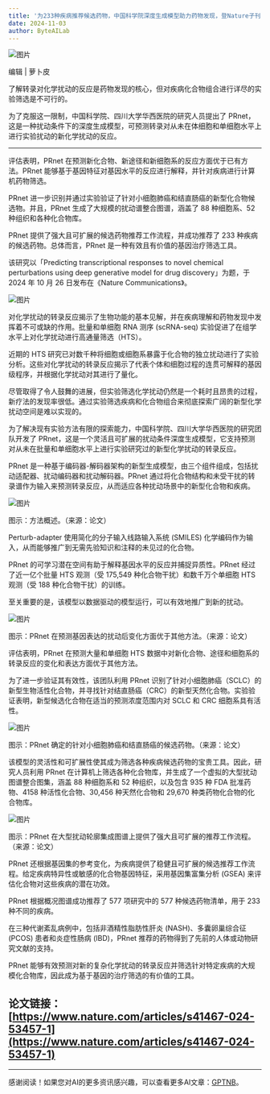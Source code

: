 ```yaml
---
title: '为233种疾病推荐候选药物，中国科学院深度生成模型助力药物发现，登Nature子刊'
date: 2024-11-03
author: ByteAILab
---
```


<img src="https://mmbiz.qpic.cn/mmbiz_png/XLCp9HBkwLnDT20rmgXplrKvOhzh1jicAC0XltRzDmtlEsY7LVpZswnT8Dn3tA0dQMt5asJjpJkpovK8cERK72w/640?wx_fmt=png&amp;from=appmsg" alt="图片"/>

编辑 | 萝卜皮

了解转录对化学扰动的反应是药物发现的核心，但对疾病化合物组合进行详尽的实验筛选是不可行的。

为了克服这一限制，中国科学院、四川大学华西医院的研究人员提出了 PRnet，这是一种扰动条件下的深度生成模型，可预测转录对从未在体细胞和单细胞水平上进行实验扰动的新化学扰动的反应。

---


评估表明，PRnet 在预测新化合物、新途径和新细胞系的反应方面优于已有方法。PRnet 能够基于基因特征对基因水平的反应进行解释，并针对疾病进行计算机药物筛选。

PRnet 进一步识别并通过实验验证了针对小细胞肺癌和结直肠癌的新型化合物候选物。并且，PRnet 生成了大规模的扰动谱整合图谱，涵盖了 88 种细胞系、52 种组织和各种化合物库。

PRnet 提供了强大且可扩展的候选药物推荐工作流程，并成功推荐了 233 种疾病的候选药物。总体而言，PRnet 是一种有效且有价值的基因治疗筛选工具。

该研究以「Predicting transcriptional responses to novel chemical perturbations using deep generative model for drug discovery」为题，于 2024 年 10 月 26 日发布在《Nature Communications》。

<img src="https://mmbiz.qpic.cn/mmbiz_png/XLCp9HBkwLnDT20rmgXplrKvOhzh1jicAVSInSw01iaKNrgcWPaX6Y3XfH8fFdGf0eWMiaBkhk8kSGdZFicY6xcyicA/640?wx_fmt=png&amp;from=appmsg" alt="图片"/>

对化学扰动的转录反应揭示了生物功能的基本见解，并在疾病理解和药物发现中发挥着不可或缺的作用。批量和单细胞 RNA 测序 (scRNA-seq) 实验促进了在组学水平上对化学扰动进行高通量筛选（HTS）。

近期的 HTS 研究已对数千种将细胞或细胞系暴露于化合物的独立扰动进行了实验分析。这些对化学扰动的转录反应揭示了代表个体和细胞过程的连贯可解释的基因级程序，并根据化学扰动对其进行了量化。

尽管取得了令人鼓舞的进展，但实验筛选化学扰动仍然是一个耗时且昂贵的过程，新疗法的发现率很低。通过实验筛选疾病和化合物组合来彻底探索广阔的新型化学扰动空间是难以实现的。

为了解决现有实验方法有限的探索能力，中国科学院、四川大学华西医院的研究团队开发了 PRnet，这是一个灵活且可扩展的扰动条件深度生成模型，它支持预测对从未在批量和单细胞水平上进行实验研究过的新型化学扰动的转录反应。

PRnet 是一种基于编码器-解码器架构的新型生成模型，由三个组件组成，包括扰动适配器、扰动编码器和扰动解码器。PRnet 通过将化合物结构和未受干扰的转录谱作为输入来预测转录反应，从而适应各种扰动场景中的新型化合物和疾病。

<img src="https://mmbiz.qpic.cn/mmbiz_png/XLCp9HBkwLnDT20rmgXplrKvOhzh1jicADlWwUXemiakZxHByqo6xYL1cpRicpAFrS6Kygqd4cub8MNrribocRz7jA/640?wx_fmt=png&amp;from=appmsg" alt="图片"/>

图示：方法概述。（来源：论文）

Perturb-adapter 使用简化的分子输入线路输入系统 (SMILES) 化学编码作为输入，从而能够推广到无需先验知识和注释的未见过的化合物。

PRnet 的可学习潜在空间有助于解释基因水平的反应并捕捉异质性。PRnet 经过了近一亿个批量 HTS 观测（受 175,549 种化合物干扰）和数千万个单细胞 HTS 观测（受 188 种化合物干扰）的训练。

至关重要的是，该模型以数据驱动的模型运行，可以有效地推广到新的扰动。

<img src="https://mmbiz.qpic.cn/mmbiz_png/XLCp9HBkwLnDT20rmgXplrKvOhzh1jicA2Ox1g29pC81niaqA4oD8BbyWXicNhJQG6IZhecibPGXAjPnFEtyy1hm3g/640?wx_fmt=png&amp;from=appmsg" alt="图片"/>

图示：PRnet 在预测基因表达的扰动后变化方面优于其他方法。（来源：论文）

评估表明，PRnet 在预测大量和单细胞 HTS 数据中对新化合物、途径和细胞系的转录反应的变化和表达方面优于其他方法。

为了进一步验证其有效性，该团队利用 PRnet 识别了针对小细胞肺癌（SCLC）的新型生物活性化合物，并寻找针对结直肠癌（CRC）的新型天然化合物。实验验证表明，新型候选化合物在适当的预测浓度范围内对 SCLC 和 CRC 细胞系具有活性。

<img src="https://mmbiz.qpic.cn/mmbiz_png/XLCp9HBkwLnDT20rmgXplrKvOhzh1jicAHibEa9J5BsUCv3A5Xr93MhMgM8FdMmNEJaEbWjGgW9t9s8LKr23BDdg/640?wx_fmt=png&amp;from=appmsg" alt="图片"/>

图示：PRnet 确定的针对小细胞肺癌和结直肠癌的候选药物。（来源：论文）

该模型的灵活性和可扩展性使其成为筛选各种疾病候选药物的宝贵工具。因此，研究人员利用 PRnet 在计算机上筛选各种化合物库，并生成了一个虚拟的大型扰动图谱整合图集，涵盖 88 种细胞系和 52 种组织，以及包含 935 种 FDA 批准药物、4158 种活性化合物、30,456 种天然化合物和 29,670 种类药物化合物的化合物库。

<img src="https://mmbiz.qpic.cn/mmbiz_png/XLCp9HBkwLnDT20rmgXplrKvOhzh1jicAGBlyFBHvJ7lvExcdI6MxaSfP9VRDiaZ8sK8IFOV8jjC1xXkQc6J9Kfw/640?wx_fmt=png&amp;from=appmsg" alt="图片"/>

图示：PRnet 在大型扰动轮廓集成图谱上提供了强大且可扩展的推荐工作流程。（来源：论文）

PRnet 还根据基因集的参考变化，为疾病提供了稳健且可扩展的候选推荐工作流程。给定疾病特异性或敏感的化合物基因特征，采用基因集富集分析 (GSEA) 来评估化合物对这些疾病的潜在功效。

PRnet 根据概况图谱成功推荐了 577 项研究中的 577 种候选药物清单，用于 233 种不同的疾病。

在三种代谢紊乱病例中，包括非酒精性脂肪性肝炎 (NASH)、多囊卵巢综合征 (PCOS) 患者和炎症性肠病 (IBD)，PRnet 推荐的药物得到了先前的人体或动物研究文献的支持。

PRnet 能够有效预测对新的复杂化学扰动的转录反应并筛选针对特定疾病的大规模化合物库，因此成为基于基因的治疗筛选的有价值的工具。

论文链接：[https://www.nature.com/articles/s41467-024-53457-1](https://www.nature.com/articles/s41467-024-53457-1)
---
---
感谢阅读！如果您对AI的更多资讯感兴趣，可以查看更多AI文章：[GPTNB](https://gptnb.com)。